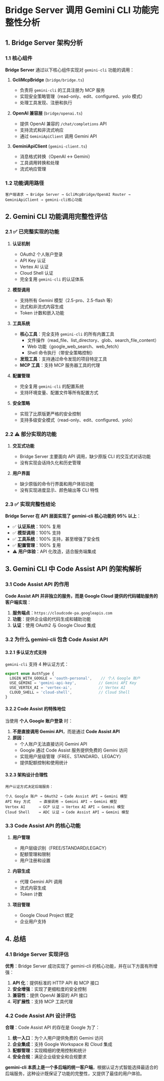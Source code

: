 # Bridge Server 调用 Gemini CLI 功能完整性分析

## 1. Bridge Server 架构分析

### 1.1 核心组件

**Bridge Server** 通过以下核心组件实现对 `gemini-cli` 功能的调用：

1. **GcliMcpBridge** (`bridge/bridge.ts`)
   - 负责将 `gemini-cli` 的工具注册为 MCP 服务
   - 实现安全策略管理（read-only、edit、configured、yolo 模式）
   - 处理工具发现、注册和执行

2. **OpenAI 兼容层** (`bridge/openai.ts`)
   - 提供 OpenAI 兼容的 `/chat/completions` API
   - 支持流式和非流式响应
   - 通过 `GeminiApiClient` 调用 Gemini API

3. **GeminiApiClient** (`gemini-client.ts`)
   - 消息格式转换（OpenAI ↔ Gemini）
   - 工具调用转换和处理
   - 流式响应管理

### 1.2 功能调用路径

```
客户端请求 → Bridge Server → GcliMcpBridge/OpenAI Router → GeminiApiClient → gemini-cli核心功能
```

## 2. Gemini CLI 功能调用完整性评估

### 2.1 ✅ 已完整实现的功能

1. **认证机制**
   - OAuth2 个人账户登录
   - API Key 认证
   - Vertex AI 认证
   - Cloud Shell 认证
   - 完全复用 `gemini-cli` 的认证体系

2. **模型调用**
   - 支持所有 Gemini 模型（2.5-pro、2.5-flash 等）
   - 流式和非流式内容生成
   - Token 计数和嵌入功能

3. **工具系统**
   - **核心工具**：完全支持 `gemini-cli` 的所有内置工具
     - 文件操作（read_file、list_directory、glob、search_file_content）
     - Web 功能（google_web_search、web_fetch）
     - Shell 命令执行（带安全策略控制）
   - **发现工具**：支持通过命令发现的项目特定工具
   - **MCP 工具**：支持 MCP 服务器工具的代理

4. **配置管理**
   - 完全复用 `gemini-cli` 的配置系统
   - 支持环境变量、配置文件等所有配置方式

5. **安全策略**
   - 实现了比原版更严格的安全控制
   - 支持多级安全模式（read-only、edit、configured、yolo）

### 2.2 ⚠️ 部分实现的功能

1. **交互式功能**
   - Bridge Server 主要面向 API 调用，缺少原版 CLI 的交互式对话功能
   - 没有实现会话持久化和历史管理

2. **用户界面**
   - 缺少原版的命令行界面和用户体验功能
   - 没有实现进度显示、颜色输出等 CLI 特性

### 2.3 ✅ 实现完整性结论

**Bridge Server 在 API 层面实现了 gemini-cli 核心功能的 95% 以上**：

- ✅ **认证系统**：100% 复用
- ✅ **模型调用**：100% 支持
- ✅ **工具系统**：100% 支持，甚至增强了安全性
- ✅ **配置管理**：100% 复用
- ⚠️ **用户体验**：API 化改造，适合服务端集成

## 3. Gemini CLI 中 Code Assist API 的架构解析

### 3.1 Code Assist API 的作用

**Code Assist API 并非独立的服务，而是 Google Cloud 提供的代码辅助服务的客户端实现**：

1. **服务端点**：`https://cloudcode-pa.googleapis.com`
2. **功能**：提供企业级的代码生成和辅助功能
3. **认证**：使用 OAuth2 与 Google Cloud 集成

### 3.2 为什么 gemini-cli 包含 Code Assist API

#### 3.2.1 多认证方式支持

`gemini-cli` 支持 4 种认证方式：

```typescript
export enum AuthType {
  LOGIN_WITH_GOOGLE = 'oauth-personal',    // 个人 Google 账户
  USE_GEMINI = 'gemini-api-key',          // Gemini API Key
  USE_VERTEX_AI = 'vertex-ai',            // Vertex AI
  CLOUD_SHELL = 'cloud-shell',            // Cloud Shell
}
```

#### 3.2.2 Code Assist 的特殊地位

当使用 **个人 Google 账户登录** 时：

1. **不是直接调用 Gemini API**，而是通过 **Code Assist API**
2. **原因**：
   - 个人账户无法直接访问 Gemini API
   - Google 通过 Code Assist 服务提供免费的 Gemini 访问
   - 实现用户层级管理（FREE、STANDARD、LEGACY）
   - 提供配额控制和使用统计

#### 3.2.3 架构设计合理性

```
用户认证方式决定后端服务：

个人 Google 账户 → OAuth2 → Code Assist API → Gemini 模型
API Key 方式    → 直接调用 → Gemini API → Gemini 模型
Vertex AI      → GCP 认证 → Vertex AI API → Gemini 模型
Cloud Shell    → ADC 认证 → Code Assist API → Gemini 模型
```

### 3.3 Code Assist API 的核心功能

1. **用户管理**
   - 用户层级识别（FREE/STANDARD/LEGACY）
   - 配额管理和限制
   - 用户注册和设置

2. **内容生成**
   - 代理 Gemini API 调用
   - 流式内容生成
   - Token 计数

3. **项目管理**
   - Google Cloud Project 绑定
   - 企业用户支持

## 4. 总结

### 4.1 Bridge Server 实现评估

**优秀**：Bridge Server 成功实现了 gemini-cli 的核心功能，并在以下方面有所增强：

1. **API 化**：提供标准的 HTTP API 和 MCP 接口
2. **安全增强**：实现了更细粒度的安全控制
3. **兼容性**：提供 OpenAI 兼容的 API 接口
4. **可扩展性**：支持 MCP 工具代理

### 4.2 Code Assist API 设计评估

**合理**：Code Assist API 的存在是 Google 为了：

1. **统一入口**：为个人用户提供免费的 Gemini 访问
2. **企业集成**：支持 Google Workspace 和 Cloud 集成
3. **配额管理**：实现精细的使用控制和统计
4. **安全合规**：满足企业级安全和合规要求

**gemini-cli 本质上是一个多后端的统一客户端**，根据认证方式智能选择最适合的后端服务，这种设计既保证了功能的完整性，又提供了最佳的用户体验。